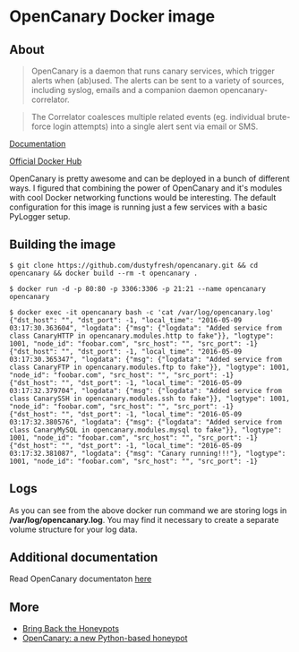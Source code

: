 # OpenCanary Docker image

## About
> OpenCanary is a daemon that runs canary services, which trigger alerts when (ab)used. The alerts can be sent to a variety of sources, including syslog, emails and a companion daemon opencanary-correlator.

> The Correlator coalesces multiple related events (eg. individual brute-force login attempts) into a single alert sent via email or SMS.

[Documentation](http://opencanary.readthedocs.io/en/latest/)

[Official Docker Hub](https://hub.docker.com/r/dustyfresh/opencanary/)

OpenCanary is pretty awesome and can be deployed in a bunch of different ways. I figured that combining the power of OpenCanary and it's modules with cool Docker networking functions would be interesting. The default configuration for this image is running just a few services with a basic PyLogger setup.

## Building the image
```
$ git clone https://github.com/dustyfresh/opencanary.git && cd opencanary && docker build --rm -t opencanary .

$ docker run -d -p 80:80 -p 3306:3306 -p 21:21 --name opencanary opencanary

$ docker exec -it opencanary bash -c 'cat /var/log/opencanary.log'
{"dst_host": "", "dst_port": -1, "local_time": "2016-05-09 03:17:30.363604", "logdata": {"msg": {"logdata": "Added service from class CanaryHTTP in opencanary.modules.http to fake"}}, "logtype": 1001, "node_id": "foobar.com", "src_host": "", "src_port": -1}
{"dst_host": "", "dst_port": -1, "local_time": "2016-05-09 03:17:30.365347", "logdata": {"msg": {"logdata": "Added service from class CanaryFTP in opencanary.modules.ftp to fake"}}, "logtype": 1001, "node_id": "foobar.com", "src_host": "", "src_port": -1}
{"dst_host": "", "dst_port": -1, "local_time": "2016-05-09 03:17:32.379704", "logdata": {"msg": {"logdata": "Added service from class CanarySSH in opencanary.modules.ssh to fake"}}, "logtype": 1001, "node_id": "foobar.com", "src_host": "", "src_port": -1}
{"dst_host": "", "dst_port": -1, "local_time": "2016-05-09 03:17:32.380576", "logdata": {"msg": {"logdata": "Added service from class CanaryMySQL in opencanary.modules.mysql to fake"}}, "logtype": 1001, "node_id": "foobar.com", "src_host": "", "src_port": -1}
{"dst_host": "", "dst_port": -1, "local_time": "2016-05-09 03:17:32.381087", "logdata": {"msg": "Canary running!!!"}, "logtype": 1001, "node_id": "foobar.com", "src_host": "", "src_port": -1}
```

## Logs
As you can see from the above docker run command we are storing logs in **/var/log/opencanary.log**. You may find it necessary to create a separate volume structure for your log data.

## Additional documentation
Read OpenCanary documentaton [here](http://opencanary.readthedocs.io/en/latest/)

## More
* [Bring Back the Honeypots](https://www.youtube.com/watch?v=W7U2u-qLAB8)
* [OpenCanary: a new Python-based honeypot](https://www.youtube.com/watch?v=lXhypJUbxVM)
